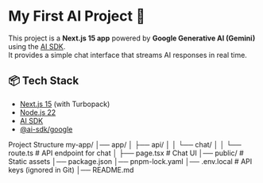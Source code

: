 # My First AI Project 🚀

This project is a **Next.js 15 app** powered by **Google Generative AI (Gemini)** using the [AI SDK](https://sdk.vercel.ai).  
It provides a simple chat interface that streams AI responses in real time.
## 📦 Tech Stack
- [Next.js 15](https://nextjs.org/) (with Turbopack)
- [Node.js 22](https://nodejs.org/en)
- [AI SDK](https://sdk.vercel.ai)
- [@ai-sdk/google](https://www.npmjs.com/package/@ai-sdk/google)

Project Structure
my-app/
│── app/
│   ├── api/
│   │   └── chat/
│   │       └── route.ts   # API endpoint for chat
│   ├── page.tsx           # Chat UI
│── public/                # Static assets
│── package.json
│── pnpm-lock.yaml
│── .env.local             # API keys (ignored in Git)
│── README.md

